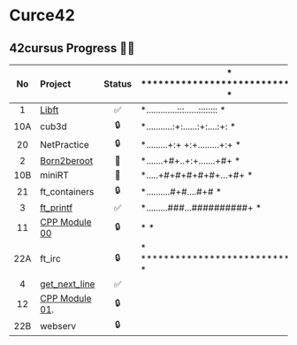 # Curce42
## 42cursus Progress 💪🏻


| No  | Project                                     | Status | * ******************************* * |
| :-: | :------------------------------------------ | :----: | ------------------------------------|
| 1   | [Libft](../../../42-libft)                  | ✅     | *.............:::......::::::::   * |
| 10A | cub3d                                       | 🔒     | *...........:+:......:+:....:+:   * |
| 20  | NetPractice                                 | 🔒     | *.........+:+ +:+.........+:+     * |
| 2   | [Born2beroot](../../../42-born2beroot)      | 📝     | *.......+#+..+:+.......+#+        * |
| 10B | miniRT                                      | 📝     | *.....+#+#+#+#+#+...+#+           * |
| 21  | ft_containers                               | 🔒     | *..........#+#....#+#             * |
| 3   | [ft_printf](../../../42-ft_printf)          | ✅     | *.........###...##########+       * |
| 11  | [CPP Module 00](../../../42-cpp_module_00)  | 🔒     | *                                 * |
| 22A | ft_irc                                      | 🔒     | * ******************************* * |
| 4   | [get_next_line](../../../42-get_next_line)  | ✅     |                                     |                                   
| 12  | [CPP Module 01](../../../42-cpp_module_01). | 🔒     |                                     |
| 22B | webserv                                     | 🔒     |                                     |


 

